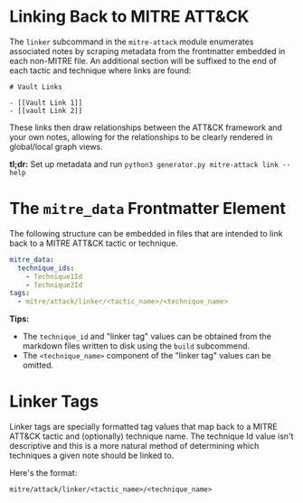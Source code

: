 # Linking Back to MITRE ATT&CK

The `linker` subcommand in the `mitre-attack` module enumerates
associated notes by scraping metadata from the frontmatter embedded in each
non-MITRE file. An additional section will be suffixed to the end
of each tactic and technique where links are found:

```
# Vault Links

- [[Vault Link 1]]
- [[vault Link 2]]
```

These links then draw relationships between the ATT&CK framework
and your own notes, allowing for the relationships to be clearly
rendered in global/local graph views.

**tl;dr:** Set up metadata and run `python3 generator.py mitre-attack link --help`

# The `mitre_data` Frontmatter Element

The following structure can be embedded in files that are intended
to link back to a MITRE ATT&CK tactic or technique.

```yaml
mitre_data:
  technique_ids:
    - Technique1Id
    - Technique2Id
tags:
  - mitre/attack/linker/<tactic_name>/<technique_name>
```

**Tips:**

- The `technique_id` and "linker tag" values can be obtained from
  the markdown files written to disk using the `build` subcommend.
- The `<technique_name>` component of the "linker tag" values can
  be omitted.

# Linker Tags

Linker tags are specially formatted tag values that map back
to a MITRE ATT&CK tactic and (optionally) technique name. The
technique Id value isn't descriptive and this is a more
natural method of determining which techniques a given note
should be linked to.

Here's the format:

```
mitre/attack/linker/<tactic_name>/<technique_name>
```
